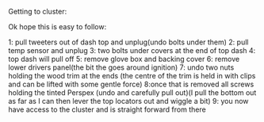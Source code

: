 
Getting to cluster:

Ok hope this is easy to follow:

1: pull tweeters out of dash top and unplug(undo bolts under them)
2: pull temp sensor and unplug
3: two bolts under covers at the end of top dash
4: top dash will pull off
5: remove glove box and backing cover 
6: remove lower drivers panel(the bit the goes around ignition)
7: undo two nuts holding the wood trim at the ends (the centre of the trim is held in with clips and can be lifted with some gentle force)
8:once that is removed all screws holding the tinted Perspex (undo and carefully pull out)(I pull the bottom out as far as I can then lever the top locators out and wiggle a bit)
9: you now have access to the cluster and is straight forward from there
	
